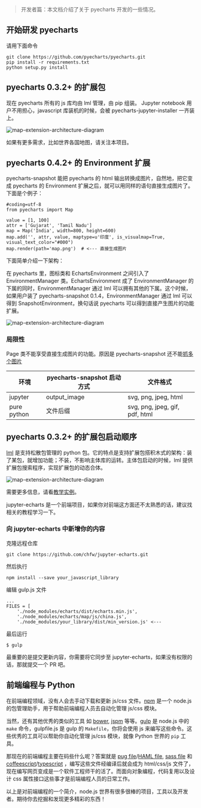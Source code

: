 > 开发者篇：本文档介绍了关于 pyecharts 开发的一些情况。

## 开始研发 pyecharts

请用下面命令
```
git clone https://github.com/pyecharts/pyecharts.git
pip install -r requirements.txt
python setup.py install
```

## pyecharts 0.3.2+ 的扩展包

现在 pyecharts 所有的 js 库均由 lml 管理，由 pip 组装。 Jupyter notebook 用户不用担心，javascript 库装机的时候，会被 pyecharts-jupyter-installer 一齐装上。

![map-extension-architecture-diagram](https://github.com/chenjiandongx/pyecharts/blob/master/images/map-extension-architecture.png)

如果有更多需求，比如世界各国地图，请关注本项目。

## pyecharts 0.4.2+ 的 Environment 扩展

pyecharts-snapshot 能把 pyecharts 的 html 输出转换成图片，自然地，把它变成 pyecharts 的 Environment 扩展之后，就可以用同样的语句直接生成图片了。下面是个例子：

```
#coding=utf-8
from pyecharts import Map

value = [1, 100]
attr = ['Gujarat', 'Tamil Nadu']
map = Map('India', width=800, height=600)
map.add('', attr, value, maptype=u'印度', is_visualmap=True, visual_text_color="#000")
map.render(path='map.png')  # <--- 直接生成图片
```

下面简单介绍一下架构：

在 pyecharts 里，图标类和 EchartsEnvironment 之间引入了 EnvironmentManager 类。EchartsEnvironment 成了 EnvironmentManager 的下属的同时，EnvironmentManager 通过 lml 可以拥有其他的下属。这个时候，如果用户装了 pyecharts-snapshot 0.1.4，EnvironmentManager 通过 lml 可以得到 SnapshotEnvironment，换句话说 pyecharts 可以得到直接产生图片的功能扩展。

![map-extension-architecture-diagram](https://github.com/chenjiandongx/pyecharts/blob/master/images/environment-extension-architecture.png)

### 局限性

Page 类不能享受直接生成图片的功能。原因是 pyecharts-snapshot 还不能[抓多个图片](https://github.com/pyecharts/pyecharts-snapshot/issues/10)

| 环境         | pyecharts-snapshot 启动方式 |文件格式                       |
| ----------- | ---------------------------|------------------------------|
| jupyter     | output_image               | svg, png, jpeg, html         |
| pure python | 文件后缀                    |svg, png, jpeg, gif, pdf, html|

## pyecharts 0.3.2+ 的扩展包启动顺序

[lml](http://lml.readthedocs.io/en/latest/index.html) 是支持松散包管理的 python 包。它的特点是支持扩展包搭积木式的架构：装了某包，就增加功能；不装，不影响主体库的运转。主体包启动的时候，lml 提供扩展包搜索程序，实现扩展包的动态合体。

![map-extension-architecture-diagram](https://github.com/chenjiandongx/pyecharts/blob/master/images/loading_sequence.png)

需要更多信息，请看[教学实例](http://lml.readthedocs.io/en/latest/api_tutorial.html)。

jupyter-echarts 是一个前端项目，如果你对前端这方面还不太熟悉的话，建议找相关的教程学习一下。

### 向 jupyter-echarts 中新增你的内容

克隆远程仓库

```
git clone https://github.com/chfw/jupyter-echarts.git
```

然后执行

```
npm install --save your_javascript_library
```

编辑 gulp.js 文件

```
...
FILES = [
    './node_modules/echarts/dist/echarts.min.js',
    './node_modules/echarts/map/js/china.js',
    './node_modules/your_library/dist/min_version.js' <---
```

最后运行

```
$ gulp
```

最重要的是提交更新内容，你需要将它同步至 jupyter-echarts，如果没有权限的话，那就提交一个 PR 吧。

## 前端编程与 Python

在前端编程领域，没有人会去手动下载和更新 js/css 文件。[npm](https://docs.npmjs.com/getting-started/what-is-npm) 是一个 node.js 的包管理助手，用于帮助前端编程人员去自动化管理 js/css 模块。

当然，还有其他优秀的类似的工具 如 [bower](https://bower.io), [jspm](https://jspm.io) 等等。[gulp](https://gulpjs.com) 是 node.js 中的  `make` 命令，gulpfile.js 是 gulp 的 `Makefile`，你将会使用 js 来编写这些命令。这些优秀的工具可以帮助你自动化管理 js/css 模块，就像 Python 世界的 `pip` 工具。

那现在的前端编程主要在码些什么呢？答案就是 [pug file](https://pugjs.org/api/getting-started.html)/[HAML file](http://haml.info), [sass file](http://sass-lang.com) 和 [coffeescript](http://coffeescript.org)/[typescript](http://www.typescriptlang.org) ，编写这些文件经编译后就会成为 html/css/js 文件了，现在编写网页变成是一个软件工程师干的活了。而面向对象编程，代码复用以及设计 css 属性接口这些事才是前端编程人员的日常工作。

以上是对前端编程的一个简介，node.js 世界有很多很棒的项目，工具以及开发者。期待你去挖掘和发现更多精彩的东西！